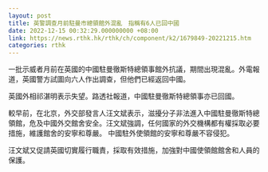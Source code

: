 ```yaml
---
layout: post
title: 英警調查月前駐曼市總領館外混亂　指稱有6人已回中國
date: 2022-12-15 00:32:29.000000000 +08:00
link: https://news.rthk.hk/rthk/ch/component/k2/1679849-20221215.htm
categories: rthk
---
```


一批示威者月前在英國的中國駐曼徹斯特總領事館外抗議，期間出現混亂。外電報道，英國警方試圖向六人作出調查，但他們已經返回中國。

英國外相祁湛明表示失望。路透社報道，中國駐曼徹斯特總領事亦已回國。

較早前，在北京，外交部發言人汪文斌表示，滋擾分子非法進入中國駐曼徹斯特總領館，危及中國外交館舍安全。汪文斌強調，任何國家的外交機構都有權採取必要措施，維護館舍的安寧和尊嚴。 中國駐外使領館的安寧和尊嚴不容侵犯。

汪文斌又促請英國切實履行職責，採取有效措施，加強對中國使領館館舍和人員的保護。
